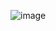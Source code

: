 ![image](https://github.com/Ekaterina7121994/Resume/assets/139957663/4ac6de03-10be-40a3-99b3-9197fe91186e)
